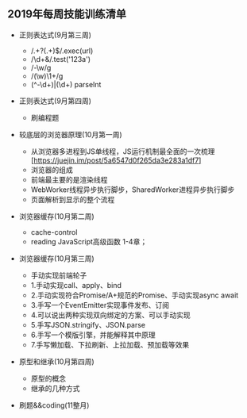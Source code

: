 ## 2019年每周技能训练清单
- 正则表达式(9月第三周)
    - /.+\?(.+)$/.exec(url)
    - /\d+&/.test('123a')
    - /-\w/g
    - /(\w)\1+/g
    - (^-\d+)|(\d+) parseInt
- 正则表达式(9月第四周)
  - 刷编程题

- 较底层的浏览器原理(10月第一周)
  - 从浏览器多进程到JS单线程，JS运行机制最全面的一次梳理 [https://juejin.im/post/5a6547d0f265da3e283a1df7]
  - 浏览器的组成
  - 前端最主要的是渲染线程
  - WebWorker线程异步执行脚步，SharedWorker进程异步执行脚步
  - 页面解析到显示的整个流程

- 浏览器缓存(10月第二周)
  - cache-control
  - reading JavaScript高级函数 1-4章；

- 浏览器缓存(10月第三周)
  - 手动实现前端轮子
  - 1.手动实现call、apply、bind
  - 2.手动实现符合Promise/A+规范的Promise、手动实现async await
  - 3.手写一个EventEmitter实现事件发布、订阅
  - 4.可以说出两种实现双向绑定的方案、可以手动实现
  - 5.手写JSON.stringify、JSON.parse
  - 6.手写一个模版引擎，并能解释其中原理
  - 7.手写懒加载、下拉刷新、上拉加载、预加载等效果

- 原型和继承(10月第四周)
  - 原型的概念
  - 继承的几种方式

- 刷题&&coding(11整月)
